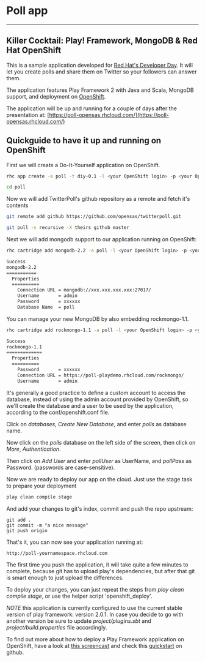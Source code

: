 # Poll app
---

## Killer Cocktail: Play! Framework, MongoDB & Red Hat OpenShift

This is a sample application developed for
[Red Hat's Developer Day](http://www.redhat.com/summit/developerday/schedule.html). It will let you create polls and
share them on Twitter so your followers can answer them.

The application features Play Framework 2 with Java and Scala, MongoDB support, and deployment on
[OpenShift](https://openshift.redhat.com).

The application will be up and running for a couple of days after the presentation at:
[https://poll-opensas.rhcloud.com/](https://poll-opensas.rhcloud.com/)

## Quickguide to have it up and running on OpenShift

First we will create a Do-It-Yourself application on OpenShift.

```bash
rhc app create -a poll -t diy-0.1 -l <your OpenShift login> -p <your OpenShift password>

cd poll
```

Now we will add TwitterPoll's github repository as a remote and fetch it's contents

```bash
git remote add github https://github.com/opensas/twitterpoll.git

git pull -s recursive -X theirs github master
```

Next we will add mongodb support to our application running on OpenShift:

```bash
rhc cartridge add mongodb-2.2 -a poll -l <your OpenShift login> -p <your OpenShift password>

Success
mongodb-2.2
===========
  Properties
  ==========
    Connection URL = mongodb://xxx.xxx.xxx.xxx:27017/
    Username       = admin
    Password       = xxxxxx
    Database Name  = poll
```

You can manage your new MongoDB by also embedding rockmongo-1.1.

```bash
rhc cartridge add rockmongo-1.1 -a poll -l <your OpenShift login> -p <your OpenShift password>

Success
rockmongo-1.1
=============
  Properties
  ==========
    Password       = xxxxxx
    Connection URL = https://poll-playdemo.rhcloud.com/rockmongo/
    Username       = admin

```

It's generally a good practice to define a custom account to access the database, instead of using the admin account
provided by OpenShift, so we'll create the database and a user to be used by the application, according to the
conf/openshift.conf file.

Click on *databases*, *Create New Database*, and enter *polls* as database name.

Now click on the *polls* database on the left side of the screen, then click on *More*, *Authentication*.

Then click on *Add User* and enter *pollUser* as UserName, and *pollPass* as Password. (passwords are case-sensitive).

Now we are ready to deploy our app on the cloud. Just use the stage task to prepare your deployment

```bash
play clean compile stage
```

And add your changes to git's index, commit and push the repo upstream:

```
git add .
git commit -m "a nice message"
git push origin
```

That's it, you can now see your application running at:

```
http://poll-yournamespace.rhcloud.com
```

The first time you push the application, it will take quite a few minutes to complete, because git has to upload play's
dependencies, but after that git is smart enough to just upload the differences.

To deploy your changes, you can just repeat the steps from *play clean compile stage*, or use the helper script
'openshift_deploy'.

*NOTE* this application is currently configured to use the current stable version of play framework: version 2.0.1.
In case you decide to go with another version be sure to update *project/plugins.sbt* and *project/build.properties*
file accordingly.

To find out more about how to deploy a Play Framework application on OpenShift, have a look at
[this screencast](http://playlatam.wordpress.com/2012/05/21/deploying-play-framework-2-apps-with-java-and-scala-to-openshift/)
and check this [quickstart](https://github.com/opensas/play2-openshift-quickstart) on github.